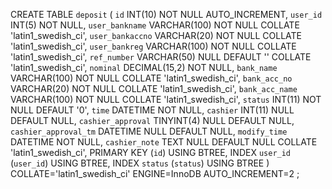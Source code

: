 CREATE TABLE `deposit` (
	`id` INT(10) NOT NULL AUTO_INCREMENT,
	`user_id` INT(5) NOT NULL,
	`user_bankname` VARCHAR(100) NOT NULL COLLATE 'latin1_swedish_ci',
	`user_bankaccno` VARCHAR(20) NOT NULL COLLATE 'latin1_swedish_ci',
	`user_bankreg` VARCHAR(100) NOT NULL COLLATE 'latin1_swedish_ci',
	`ref_number` VARCHAR(50) NULL DEFAULT '' COLLATE 'latin1_swedish_ci',
	`nominal` DECIMAL(15,2) NOT NULL,
	`bank_name` VARCHAR(100) NOT NULL COLLATE 'latin1_swedish_ci',
	`bank_acc_no` VARCHAR(20) NOT NULL COLLATE 'latin1_swedish_ci',
	`bank_acc_name` VARCHAR(100) NOT NULL COLLATE 'latin1_swedish_ci',
	`status` INT(11) NOT NULL DEFAULT '0',
	`time` DATETIME NOT NULL,
	`cashier` INT(11) NULL DEFAULT NULL,
	`cashier_approval` TINYINT(4) NULL DEFAULT NULL,
	`cashier_approval_tm` DATETIME NULL DEFAULT NULL,
	`modify_time` DATETIME NOT NULL,
	`cashier_note` TEXT NULL DEFAULT NULL COLLATE 'latin1_swedish_ci',
	PRIMARY KEY (`id`) USING BTREE,
	INDEX `user_id` (`user_id`) USING BTREE,
	INDEX `status` (`status`) USING BTREE
)
COLLATE='latin1_swedish_ci'
ENGINE=InnoDB
AUTO_INCREMENT=2
;
